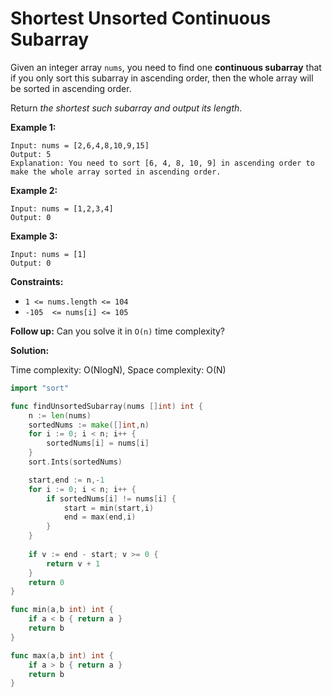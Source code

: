 # Shortest Unsorted Continuous Subarray
Given an integer array  `nums`, you need to find one  **continuous subarray**  that if you only sort this subarray in ascending order, then the whole array will be sorted in ascending order.

Return  _the shortest such subarray and output its length_.

**Example 1:**

	Input: nums = [2,6,4,8,10,9,15]
	Output: 5
	Explanation: You need to sort [6, 4, 8, 10, 9] in ascending order to make the whole array sorted in ascending order.

**Example 2:**

	Input: nums = [1,2,3,4]
	Output: 0

**Example 3:**

	Input: nums = [1]
	Output: 0

**Constraints:**

-   `1 <= nums.length <= 104`
-   `-105  <= nums[i] <= 105`

**Follow up:** Can you solve it in `O(n)` time complexity?

**Solution:**

Time complexity: O(NlogN), Space complexity: O(N)

```go
import "sort"

func findUnsortedSubarray(nums []int) int {
    n := len(nums)
    sortedNums := make([]int,n)
    for i := 0; i < n; i++ {
        sortedNums[i] = nums[i]
    }
    sort.Ints(sortedNums)

    start,end := n,-1
    for i := 0; i < n; i++ {
        if sortedNums[i] != nums[i] {
            start = min(start,i)
            end = max(end,i)
        }
    }
    
    if v := end - start; v >= 0 {
        return v + 1
    }
    return 0
}

func min(a,b int) int {
    if a < b { return a }
    return b
}

func max(a,b int) int {
    if a > b { return a }
    return b
}

```
